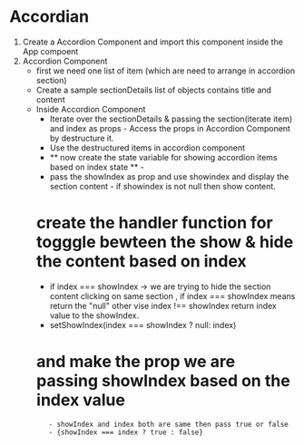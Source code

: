 # Accordian

1. Create a Accordion Component and import this component inside the App compoent
2. Accordion Component
   - first we need one list of item (which are need to arrange in accordion section)
   - Create a sample sectionDetails list of objects contains title and content
   - Inside Accordion Component
       - Iterate over the sectionDetails & passing the section(iterate item) and index as props - Access the props in Accordion Component by destructure it.
       - Use the destructured items in accordion component
       - ** now create the state variable for showing accordion items based on index state ** -
       - pass the showIndex as prop and use showindex and display the section content - if showindex is not null then show content.
       # create the handler function for togggle bewteen the show & hide the content based on index
        - if index === showIndex -> we are trying to hide the section content clicking on same section , if index === showIndex means return the "null" other vise index !== showIndex return index value to the showIndex.
        - setShowIndex(index === showIndex ? null: index)
        # and make the prop we are passing showIndex based on the index value 
            - showIndex and index both are same then pass true or false
            - {showIndex === index ? true : false}
